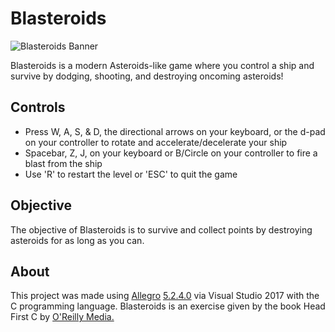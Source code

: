 # Blasteroids
![Blasteroids Banner](https://puu.sh/ATkvJ/5763a47018.png)

Blasteroids is a modern Asteroids-like game where you control a ship and survive by dodging, shooting, and destroying oncoming asteroids!

## Controls
- Press W, A, S, & D, the directional arrows on your keyboard, or the d-pad on your controller to rotate and accelerate/decelerate your ship
- Spacebar, Z, J, on your keyboard or B/Circle on your controller to fire a blast from the ship
- Use 'R' to restart the level or 'ESC' to quit the game

## Objective
The objective of Blasteroids is to survive and collect points by destroying asteroids for as long as you can.

## About
This project was made using [Allegro](https://liballeg.org/) [5.2.4.0](https://liballeg.org/download.html) via Visual Studio 2017 with the C programming language. Blasteroids is an exercise given by the book Head First C by [O'Reilly Media.](https://www.oreilly.com/)